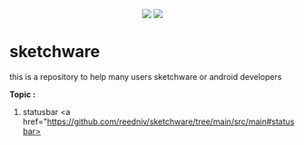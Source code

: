<p align="center">
<a href="http://developer.android.com/index.html"><img src="https://img.shields.io/badge/platform-android-green.svg"></a>
<a href="http://choosealicense.com/licenses/mit/"><img src="https://img.shields.io/badge/license-MIT-green.svg?style=true"></a>
</p>


# sketchware
this is a repository to help many users sketchware or android developers


**Topic :**
1. statusbar <a href="https://github.com/reedniv/sketchware/tree/main/src/main#statusbar></a>
